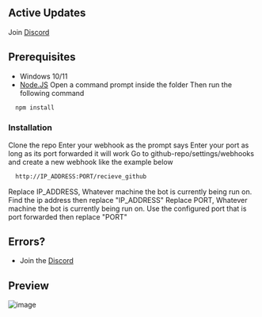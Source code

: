 ## Active Updates
Join [Discord](https://discord.gg/vpv2VzUtfE)

## Prerequisites
-   Windows 10/11
- [Node.JS](https://nodejs.org/dist/v21.1.0/node-v21.1.0-x64.msi)
Open a command prompt inside the folder
Then run the following command
```bash
  npm install
```
    
### Installation
Clone the repo
Enter your webhook as the prompt says
Enter your port as long as its port forwarded it will work
Go to github-repo/settings/webhooks and create a new webhook like the example below

```bash
  http://IP_ADDRESS:PORT/recieve_github
```
Replace IP_ADDRESS, Whatever machine the bot is currently being run on. Find the ip address then replace "IP_ADDRESS"
Replace PORT, Whatever machine the bot is currently being run on. Use the configured port that is port forwarded then replace "PORT"

## Errors?
-   Join the [Discord](https://discord.gg/vpv2VzUtfE)

## Preview

![image](https://i.imgur.com/4naauNa.png)
